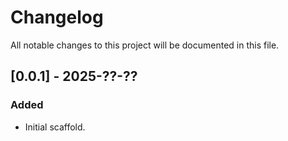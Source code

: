 # Changelog

All notable changes to this project will be documented in this file.

## [0.0.1] - 2025-??-??
### Added
- Initial scaffold.
